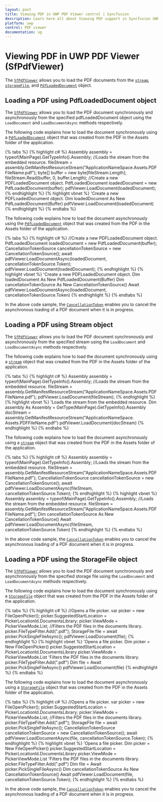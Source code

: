 ```yaml
---
layout: post
title: Viewing PDF in UWP PDF Viewer control | Syncfusion
description: Learn here all about Viewing PDF support in Syncfusion UWP PDF Viewer (SfPdfViewer) control and more.
platform: uwp
control: PDF viewer
documentation: ug
---
```


# Viewing PDF in UWP PDF Viewer (SfPdfViewer)
The [`SfPdfViewer`](https://help.syncfusion.com/cr/uwp/Syncfusion.Windows.PdfViewer.SfPdfViewerControl.html) allows you to load the PDF documents from the [`stream`](https://learn.microsoft.com/en-us/dotnet/api/system.io.stream?view=net-5.0), [`storageFile`](https://learn.microsoft.com/en-us/uwp/api/windows.storage.storagefile?view=winrt-19041), and [`PdfLoadedDocument`](https://help.syncfusion.com/cr/file-formats/Syncfusion.Pdf.Parsing.PdfLoadedDocument.html) object.

## Loading a PDF using PdfLoadedDocument object
The [`SfPdfViewer`](https://help.syncfusion.com/cr/uwp/Syncfusion.Windows.PdfViewer.SfPdfViewerControl.html) allows you to load the PDF document synchronously and asynchronously from the specified pdfLoadedDocument object using the `LoadDocument` and  `LoadDocumentAsync` methods respectively.

The following code explains how to load the document synchronously using a [`PdfLoadedDocument`](https://help.syncfusion.com/cr/file-formats/Syncfusion.Pdf.Parsing.PdfLoadedDocument.html) object that was created from the PDF in the Assets folder of the application.

{% tabs %}
{% highlight c# %}
Assembly assembly = typeof(MainPage).GetTypeInfo().Assembly;
//Loads the stream from the embedded resource.
fileStream = assembly.GetManifestResourceStream("ApplicationNameSpace.Assets.PDFFileName.pdf");
byte[] buffer = new byte[fileStream.Length];
fileStream.Read(buffer, 0, buffer.Length);
//Create a new PDFLoadedDocument object.
PdfLoadedDocument loadedDocument = new PdfLoadedDocument(buffer);
pdfViewer.LoadDocument(loadedDocument);
{% endhighlight %}
{% highlight vbnet %}
'Create a new PDFLoadedDocument object.
Dim loadedDocument As New PdfLoadedDocument(Buffer)
pdfViewer.LoadDocument(loadedDocument)
{% endhighlight %}
{% endtabs %}

The following code explains how to load the document asynchronously using the [`PdfLoadedDocument`](https://help.syncfusion.com/cr/file-formats/Syncfusion.Pdf.Parsing.PdfLoadedDocument.html) object that was created from the PDF in the Assets folder of the application.

{% tabs %}
{% highlight c# %}
//Create a new PDFLoadedDocument object.
PdfLoadedDocument loadedDocument = new PdfLoadedDocument(buffer);
CancellationTokenSource cancellationTokenSource = new CancellationTokenSource();
await pdfViewer.LoadDocumentAsync(loadedDocument, cancellationTokenSource.Token);
pdfViewer.LoadDocument(loadedDocument);
{% endhighlight %}
{% highlight vbnet %}
'Create a new PDFLoadedDocument object.
Dim loadedDocument As New PdfLoadedDocument(Buffer)
Dim cancellationTokenSource As New CancellationTokenSource()
Await pdfViewer.LoadDocumentAsync(loadedDocument, cancellationTokenSource.Token)
{% endhighlight %}
{% endtabs %}

In the above code sample, the [`CancellationToken`](https://learn.microsoft.com/en-us/dotnet/api/system.threading.cancellationtoken?view=net-5.0) enables you to cancel the asynchronous loading of a PDF document when it is in progress.

## Loading a PDF using Stream object
The [`SfPdfViewer`](https://help.syncfusion.com/cr/uwp/Syncfusion.Windows.PdfViewer.SfPdfViewerControl.html) allows you to load the PDF document synchronously and asynchronously from the specified stream using the `LoadDocument` and `LoadDocumentAsync` methods respectively.

The following code explains how to load the document synchronously using a [`stream`](https://learn.microsoft.com/en-us/dotnet/api/system.io.stream?view=net-5.0) object that was created from the PDF in the Assets folder of the application.

{% tabs %}
{% highlight c# %}
Assembly assembly = typeof(MainPage).GetTypeInfo().Assembly; 
//Loads the stream from the embedded resource.
fileStream = assembly.GetManifestResourceStream("ApplicationNameSpace.Assets.PDFFileName.pdf"); 
pdfViewer.LoadDocument(fileStream);
{% endhighlight %}
{% highlight vbnet %}
'Loads the stream from the embedded resource. 
Dim assembly As Assembly = GetType(MainPage).GetTypeInfo().Assembly 
docStream = assembly.GetManifestResourceStream("ApplicationNameSpace. Assets.PDFFileName.pdf")
pdfViewer.LoadDocument(docStream)
{% endhighlight %}
{% endtabs %}

The following code explains how to load the document asynchronously using a [`stream`](https://learn.microsoft.com/en-us/dotnet/api/system.io.stream?view=net-5.0) object that was created from the PDF in the Assets folder of the application.

{% tabs %}
{% highlight c# %}
Assembly assembly = typeof(MainPage).GetTypeInfo().Assembly; 
//Loads the stream from the embedded resource.
fileStream = assembly.GetManifestResourceStream("ApplicationNameSpace.Assets.PDFFileName.pdf"); 
CancellationTokenSource cancellationTokenSource = new CancellationTokenSource();
await pdfViewer.LoadDocumentAsync(fileStream, cancellationTokenSource.Token);
{% endhighlight %}
{% highlight vbnet %}
Assembly assembly = typeof(MainPage).GetTypeInfo().Assembly; 
//Loads the stream from the embedded resource.
fileStream = assembly.GetManifestResourceStream("ApplicationNameSpace.Assets.PDFFileName.pdf"); 
Dim cancellationTokenSource As New CancellationTokenSource()
Await pdfViewer.LoadDocumentAsync(fileStream, cancellationTokenSource.Token)
{% endhighlight %}
{% endtabs %}

In the above code sample, the [`CancellationToken`](https://learn.microsoft.com/en-us/dotnet/api/system.threading.cancellationtoken?view=net-5.0) enables you to cancel the asynchronous loading of a PDF document when it is in progress.

## Loading a PDF using the StorageFile object

The [`SfPdfViewer`](https://help.syncfusion.com/cr/uwp/Syncfusion.Windows.PdfViewer.SfPdfViewerControl.html) allows you to load the PDF document synchronously and asynchronously from the specified storage file using the `LoadDocument` and  `LoadDocumentAsync` methods respectively.

The following code explains how to load the document synchronously using a [`StorageFile`](https://learn.microsoft.com/en-us/uwp/api/windows.storage.storagefile?view=winrt-19041) object that was created from the PDF in the Assets folder of the application.

{% tabs %}
{% highlight c# %}
//Opens a file picker.
var picker = new FileOpenPicker();
picker.SuggestedStartLocation = PickerLocationId.DocumentsLibrary;
picker.ViewMode = PickerViewMode.List;
//Filters the PDF files in the documents library.
picker.FileTypeFilter.Add(".pdf");
StorageFile file = await picker.PickSingleFileAsync();
pdfViewer.LoadDocument(file);
{% endhighlight %}
{% highlight vbnet %}
'Opens a file picker. Dim picker = New FileOpenPicker()
picker.SuggestedStartLocation = PickerLocationId.DocumentsLibrary 
picker.ViewMode = PickerViewMode.List 
'Filters the PDF files in the documents library. 
picker.FileTypeFilter.Add(".pdf") 
Dim file = Await picker.PickSingleFileAsync()
pdfViewer.LoadDocument(file)
{% endhighlight %}
{% endtabs %}

The following code explains how to load the document asynchronously using a [`StorageFile`](https://learn.microsoft.com/en-us/uwp/api/windows.storage.storagefile?view=winrt-19041) object that was created from the PDF in the Assets folder of the application.

{% tabs %}
{% highlight c# %}
//Opens a file picker.
var picker = new FileOpenPicker();
picker.SuggestedStartLocation = PickerLocationId.DocumentsLibrary;
picker.ViewMode = PickerViewMode.List;
//Filters the PDF files in the documents library.
picker.FileTypeFilter.Add(".pdf");
StorageFile file = await picker.PickSingleFileAsync();
CancellationTokenSource cancellationTokenSource = new CancellationTokenSource();
await pdfViewer.LoadDocumentAsync(file, cancellationTokenSource.Token);
{% endhighlight %}
{% highlight vbnet %}
'Opens a file picker. Dim picker = New FileOpenPicker()
picker.SuggestedStartLocation = PickerLocationId.DocumentsLibrary 
picker.ViewMode = PickerViewMode.List 
'Filters the PDF files in the documents library. 
picker.FileTypeFilter.Add(".pdf") 
Dim file = Await picker.PickSingleFileAsync()
Dim cancellationTokenSource As New CancellationTokenSource()
Await pdfViewer.LoadDocument(file, cancellationTokenSource.Token);
{% endhighlight %}
{% endtabs %}

In the above code sample, the [`CancellationToken`](https://learn.microsoft.com/en-us/dotnet/api/system.threading.cancellationtoken?view=net-5.0) enables you to cancel the asynchronous loading of a PDF document when it is in progress.
